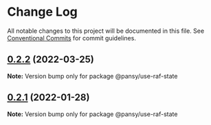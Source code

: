 # Change Log

All notable changes to this project will be documented in this file.
See [Conventional Commits](https://conventionalcommits.org) for commit guidelines.

## [0.2.2](https://github.com/pansyjs/react-hooks/compare/@pansy/use-raf-state@0.2.1...@pansy/use-raf-state@0.2.2) (2022-03-25)

**Note:** Version bump only for package @pansy/use-raf-state





## [0.2.1](https://github.com/pansyjs/react-hooks/compare/@pansy/use-raf-state@0.2.0...@pansy/use-raf-state@0.2.1) (2022-01-28)

**Note:** Version bump only for package @pansy/use-raf-state

